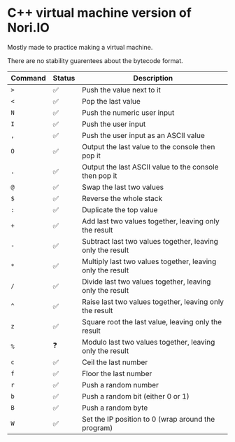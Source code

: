 # C++ virtual machine version of Nori.IO

Mostly made to practice making a virtual machine.

There are no stability guarentees about the bytecode format.

| Command | Status | Description |
|-|-|-|
| `>` | ✅ | Push the value next to it |
| `<` | ✅ | Pop the last value |
| `N` | ✅ | Push the numeric user input |
| `I` | ✅ | Push the user input |
| `,` | ✅ | Push the user input as an ASCII value |
| `O` | ✅ | Output the last value to the console then pop it |
| `.` | ✅ | Output the last ASCII value to the console then pop it |
| `@` | ✅ | Swap the last two values |
| `$` | ✅ | Reverse the whole stack |
| `:` | ✅ | Duplicate the top value |
| `+` | ✅ | Add last two values together, leaving only the result |
| `-` | ✅ | Subtract last two values together, leaving only the result |
| `*` | ✅ | Multiply last two values together, leaving only the result |
| `/` | ✅ | Divide last two values together, leaving only the result |
| `^` | ✅ | Raise last two values together, leaving only the result |
| `z` | ✅ | Square root the last value, leaving only the result |
| `%` | ❓ | Modulo last two values together, leaving only the result |
| `c` | ✅ | Ceil the last number |
| `f` | ✅ | Floor the last number |
| `r` | ✅ | Push a random number |
| `b` | ✅ | Push a random bit (either 0 or 1) |
| `B` | ✅ | Push a random byte |
| `W` | ✅ | Set the IP position to 0 (wrap around the program) |